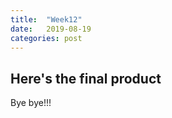 ```yaml
---
title:  "Week12"
date:   2019-08-19 
categories: post
---
```


## Here's the final product


Bye bye!!!

